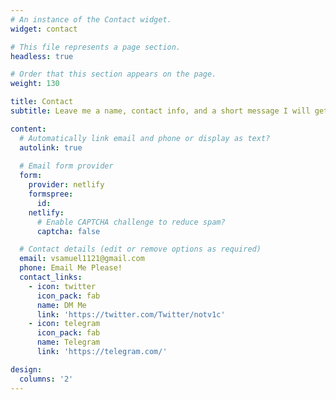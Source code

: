 ```yaml
---
# An instance of the Contact widget.
widget: contact

# This file represents a page section.
headless: true

# Order that this section appears on the page.
weight: 130

title: Contact
subtitle: Leave me a name, contact info, and a short message I will get back to you!

content:
  # Automatically link email and phone or display as text?
  autolink: true
  
  # Email form provider
  form:
    provider: netlify
    formspree:
      id:
    netlify:
      # Enable CAPTCHA challenge to reduce spam?
      captcha: false

  # Contact details (edit or remove options as required)
  email: vsamuel1121@gmail.com
  phone: Email Me Please!
  contact_links:
    - icon: twitter
      icon_pack: fab
      name: DM Me
      link: 'https://twitter.com/Twitter/notv1c'
    - icon: telegram
      icon_pack: fab
      name: Telegram
      link: 'https://telegram.com/'

design:
  columns: '2'
---
```

